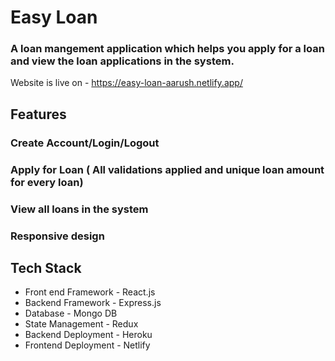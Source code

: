 # Easy Loan
### A loan mangement application which helps you apply for a loan and view the loan applications in the system.
Website is live on - https://easy-loan-aarush.netlify.app/ <br />


## Features

### Create Account/Login/Logout
### Apply for Loan ( All validations applied and unique loan amount for every loan)
### View all loans in the system
### Responsive design


## Tech Stack
 - Front end Framework - React.js
 - Backend Framework - Express.js
 - Database - Mongo DB
 - State Management - Redux
 - Backend Deployment - Heroku
 - Frontend Deployment - Netlify
